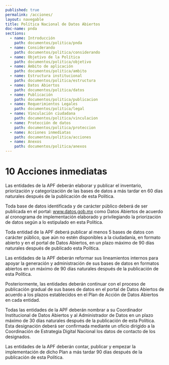 ```yaml
---
published: true
permalink: /acciones/
layout: navegable
title: Política Nacional de Datos Abiertos
doc-name: pnda
sections:
  - name: Introducción
    path: documentos/politica/pnda
  - name: Considerando
    path: documentos/politica/considerando
  - name: Objetivo de la Política
    path: documentos/politica/objetivo
  - name: Ámbito de aplicación
    path: documentos/politica/ambito
  - name: Estructura institucional
    path: documentos/politica/estructura
  - name: Datos Abiertos
    path: documentos/politica/datos
  - name: Publicación
    path: documentos/politica/publicacion
  - name: Requerimientos Legales
    path: documentos/politica/legal
  - name: Vinculación ciudadana
    path: documentos/politica/vinculacion
  - name: Protección de datos
    path: documentos/politica/proteccion
  - name: Acciones inmediatas
    path: documentos/politica/acciones
  - name: Anexos
    path: documentos/politica/anexos
---
```


# 10 Acciones inmediatas

Las entidades de la APF deberán elaborar y publicar el inventario, priorización y categorización de las bases de datos a más tardar en
60 días naturales después de la publicación de esta Política.

Toda base de datos identificada y de carácter público deberá de ser publicada en el portal:
www.datos.gob.mx como Datos Abiertos de acuerdo al cronograma de implementación elaborado y privilegiando la priorización de datos según
a lo estipulado en esta Política.

Toda entidad de la APF deberá publicar al menos 5 bases de datos con carácter público, que aún no estén disponibles a la ciudadanía,
en formato abierto y en el portal de Datos Abiertos, en un plazo máximo de 90 días naturales después de publicado esta Política.

Las entidades de la APF deberán reformar sus lineamientos internos para apoyar la generación y administración de sus bases de datos en
formatos abiertos en un máximo de 90 días naturales después de la publicación de esta Política.

Posteriormente, las entidades deberán continuar con el proceso de publicación gradual de sus bases de datos en el portal de Datos Abiertos
de acuerdo a los plazos establecidos en el  Plan de Acción de Datos Abiertos en cada entidad.

Todas las entidades de la APF deberán nombrar a su Coordinador Institucional de Datos Abiertos y al Administrador de Datos en un plazo
máximo de 30 días naturales después de la publicación de esta Política. Esta designación deberá ser confirmada mediante un oficio
dirigido a la Coordinación de Estrategia Digital Nacional los datos de contacto de los designados.

Las entidades de la APF deberán contar, publicar y empezar la implementación de dicho Plan a más tardar 90 días después de la publicación
de esta Política.


